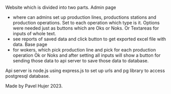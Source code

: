 Website which is divided into two parts.
Admin page
  - where can admins set up production lines, productions stations and production operations. Set to each operation which type is it. Options were needed just as buttons which are Oks or Noks. Or Textareas for inputs of whole text.
  - see reports of saved data and click button to get exported excel file with data.
Base page
  - for wokers, which pick production line and pick for each production operation Ok or Noks and after setting all inputs will show a button for sending those data to api server to save those data to database.

Api server is node.js using express.js to set up urls and pg library to access postgresql database.


Made by Pavel Hujer 2023.
